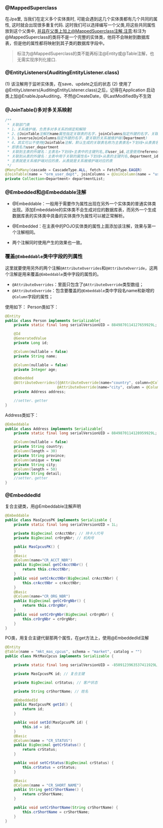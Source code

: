 ### @MappedSuperclass

在Jpa里, 当我们在定义多个实体类时, 可能会遇到这几个实体类都有几个共同的属性, 这时就会出现很多重复代码.
这时我们可以选择编写一个父类,将这些共同属性放到这个父类中, 并且在父类上加上@MappedSuperclass注解.注意:标注为@MappedSuperclass的类将不是一个完整的实体类，他将不会映射到数据库表，但是他的属性都将映射到其子类的数据库字段中。

> 标注为@MappedSuperclass的类不能再标注@Entity或@Table注解，也无需实现序列化接口.

### @EntityListeners(AuditingEntityListener.class)

(1) 该注解用于监听实体类，在save、update之后的状态
(2) 使用了@EntityListeners(AuditingEntityListener.class)之后，记得在Application
启动类上加@EnableJpaAuditing，不然@CreateDate，@LastModifiedBy不生效

### @JoinTable()多对多关系映射

```java
/**
 * 关联部门表
 * 1、关系维护端，负责多对多关系的绑定和解除
 * 2、@JoinTable注解的name属性指定关联表的名字，joinColumns指定外键的名字，关联到关系维护端(User)
 * 3、inverseJoinColumns指定外键的名字，要关联的关系被维护端(Department)
 * 4、其实可以不使用@JoinTable注解，默认生成的关联表名称为主表表名+下划线+从表表名，
 * 即表名为user_department
 * 关联到主表的外键名：主表名+下划线+主表中的主键列名,即user_id,这里使用referencedColumnName指定
 * 关联到从表的外键名：主表中用于关联的属性名+下划线+从表的主键列名,department_id
 * 主表就是关系维护端对应的表，从表就是关系被维护端对应的表
 */
@ManyToMany(cascade = CascadeType.ALL, fetch = FetchType.EAGER)
@JoinTable(name = "orm_user_dept", joinColumns = @JoinColumn(name = "user_id", referencedColumnName = "id"), inverseJoinColumns = @JoinColumn(name = "dept_id", referencedColumnName = "id"))
private Collection<Department> departmentList;
```

### @Embedded和@Embeddable注解

- @Embeddable：一般用于需要作为属性出现在另外一个实体类的普通实体类出现。添加Embeddable的实体类不会生成对应的数据库表，而另外一个生成数据库表的实体类中具备的实体类作为属性可以被正常解析。

- @Embedded：在主表中的POJO实体类的属性上面添加该注解，效果与第一个注解相同。
- 两个注解同时使用产生的效果也一致。

### 覆盖`@Embeddable`类中字段的列属性

这里就要使用另外的两个注解`@AttributeOverrides`和`@AttributeOverride`，这两个注解是用来覆盖`@Embeddable`类中字段的属性的。

- `@AttributeOverrides`：里面只包含了`@AttributeOverride`类型数组；
- `@AttributeOverride`：包含要覆盖的`@Embeddable`类中字段名name和新增的`@Column`字段的属性；

使用如下：
Person类如下：

```java
@Entity
public class Person implements Serializable{
    private static final long serialVersionUID = 8849870114127659929L;

    @Id
    @GeneratedValue
    private Long id;

    @Column(nullable = false)
    private String name;

    @Column(nullable = false)
    private Integer age;

    @Embedded
    @AttributeOverrides({@AttributeOverride(name="country", column=@Column(name = "person_country", length = 25, nullable = false)),
                        @AttributeOverride(name="city", column = @Column(name = "person_city", length = 15))})
    private Address address;

    //setter、getter
}
```

Address类如下：

```java
@Embeddable
public class Address implements Serializable{
    private static final long serialVersionUID = 8849870114128959929L;

    @Column(nullable = false)
    private String country;
    @Column(length = 30)
    private String province;
    @Column(unique = true)
    private String city;
    @Column(length = 50)
    private String detail;
    //setter、getter
}
```

### @EmbeddedId

复合主键类，用@Embeddable注解声明

```java
@Embeddable
public class MasCpcusPK implements Serializable {
    private static final long serialVersionUID = 1L;

    private BigDecimal crAcctNbr; // 持卡人代号
    private BigDecimal crOrgNbr; // 机构号

    public MasCpcusPK() {
    }  
    @Basic
    @Column(name="CR_ACCT_NBR")
    public BigDecimal getCrAcctNbr() {
        return this.crAcctNbr;
    }
    public void setCrAcctNbr(BigDecimal crAcctNbr) {
        this.crAcctNbr = crAcctNbr;
    }
    @Basic
    @Column(name="CR_ORG_NBR")
    public BigDecimal getCrOrgNbr() {
        return this.crOrgNbr;
    }
    public void setCrOrgNbr(BigDecimal crOrgNbr) {
        this.crOrgNbr = crOrgNbr;
    }
}
```

PO类，用复合主键代替那两个属性，在get方法上，使用@EmbeddedId注解

```java
@Entity
@Table(name = "mkt_mas_cpcus", schema = "market", catalog = "")
public class MktMasCpcus implements Serializable {

    private static final long serialVersionUID = -8509123963537411929L;

    private MasCpcusPK id; // 复合主键

    private BigDecimal crStatus; // 客户状态

    private String crShortName; // 姓名

    @EmbeddedId
    public MasCpcusPK getId() {
        return id;
    }

    public void setId(MasCpcusPK id) {
        this.id = id;
    }
    @Basic
    @Column(name = "CR_STATUS")
    public BigDecimal getCrStatus() {
        return crStatus;
    }

    public void setCrStatus(BigDecimal crStatus) {
        this.crStatus = crStatus;
    }

    @Basic
    @Column(name = "CR_SHORT_NAME")
    public String getCrShortName() {
        return crShortName;
    }

    public void setCrShortName(String crShortName) {
        this.crShortName = crShortName;
    }
}
```

